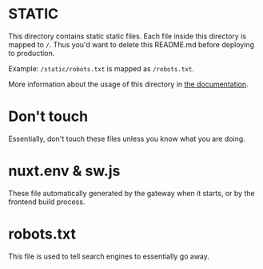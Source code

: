 # STATIC

This directory contains static static files.
Each file inside this directory is mapped to `/`.
Thus you'd want to delete this README.md before deploying to production.

Example: `/static/robots.txt` is mapped as `/robots.txt`.

More information about the usage of this directory in
[the documentation](https://nuxtjs.org/guide/assets#static).

# Don't touch

Essentially, don't touch these files unless you know what you are doing.

# nuxt.env & sw.js

These file automatically generated by the gateway when it starts, or by the
frontend build process.

# robots.txt

This file is used to tell search engines to essentially go away.
